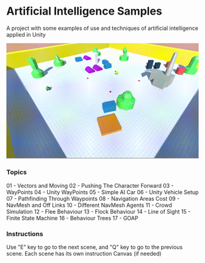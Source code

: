 # Artificial Intelligence Samples

A project with some examples of use and techniques of artificial intelligence applied in Unity

![Finite State Machine Example](out.gif)

### Topics

01 - Vectors and Moving
02 - Pushing The Character Forward
03 - WayPoints
04 - Unity WayPoints
05 - Simple AI Car
06 - Unity Vehicle Setup
07 - Pathfinding Through Waypoints
08 - Navigation Areas Cost
09 - NavMesh and Off Links
10 - Different NavMesh Agents
11 - Crowd Simulation
12 - Flee Behaviour
13 - Flock Behaviour
14 - Line of Sight
15 - Finite State Machine
16 - Behaviour Trees
17 - GOAP

### Instructions

Use "E" key to go to the next scene, and "Q" key to go to the previous scene. Each scene has its own instruction Canvas (if needed)